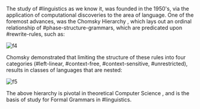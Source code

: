 The study of #linguistics as we know it, was founded in the 1950's, via the application of computational discoveries to the area of language.
One of the foremost advances, was the  Chomsky Hierarchy , which lays out an ordinal relationship of #phase-structure-grammars, which are predicated upon #rewrite-rules, such as: 

![f4]

Chomsky demonstrated that limiting the structure of these rules into four categories (#left-linear, #context-free, #context-sensitive, #unrestricted), results in classes of languages that are nested: 

![f5]

The above hierarchy is pivotal in theoretical  Computer Science , and is the basis of study for  Formal Grammars  in #linguistics. 

[f4]: http://chart.apis.google.com/chart?cht=tx&chl=\huge{S->\text{NP}\text{VP}}

[f5]: http://chart.apis.google.com/chart?cht=tx&chl=\huge{{\ell_{LL}\;\sub\\;ell_{CF}\sub\ell_{CS}\ell_{UR}}}